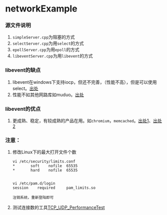 # networkExample
### 源文件说明

1. `simpleServer.cpp`为阻塞的方式
2. `selectServer.cpp`为用`select`的方式
3. `epollServer.cpp`为用`epoll`的方式
4. `libeventServer.cpp`为用`libevent`的方式

### libevent的缺点

1.  libevent在windows下支持iocp，但还不完善，（性能不高），但是可以使用select。[出处](https://blog.csdn.net/tjm1017/article/details/88219576?depth_1-utm_source=distribute.pc_relevant.none-task&utm_source=distribute.pc_relevant.none-task)
2. 性能不如其他网路库如muduo。[出处](https://blog.csdn.net/Solstice/article/details/5864889)

### libevent的优点

1. 更成熟、稳定，有较成熟的产品在用。如`chromium`，`memcached`。[出处1](https://www.zhihu.com/question/20278441/answer/20226308)、[出处2](http://libevent.org/)

### 注意：

1. 修改Linux下的最大打开文件个数

   ```
   vi /etc/security/limits.conf 
   *       soft    nofile  65535
   *       hard    nofile  65535
   
   
   vi /etc/pam.d/login
   session    required     pam_limits.so
   
   注销系统，重新登陆即可
   ```

2. 测试连接数的工具[TCP_UDP_PerformanceTest](https://www.cnblogs.com/smark/p/4496660.html)

